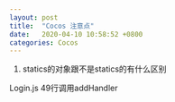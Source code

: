 ```yaml
---
layout: post
title:  "Cocos 注意点"
date:   2020-04-10 10:58:52 +0800
categories: Cocos
---
```

1.  statics的对象跟不是statics的有什么区别

   Login.js 49行调用addHandler

